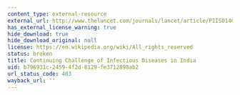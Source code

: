 ```yaml
---
content_type: external-resource
external_url: http://www.thelancet.com/journals/lancet/article/PIIS0140-6736(10)61265-2/
has_external_license_warning: true
hide_download: true
hide_download_original: null
license: https://en.wikipedia.org/wiki/All_rights_reserved
status: broken
title: Continuing Challenge of Infectious Diseases in India
uid: b796931c-2459-4f2d-8129-fe3712898ab2
url_status_code: 403
wayback_url: ''
---
```


